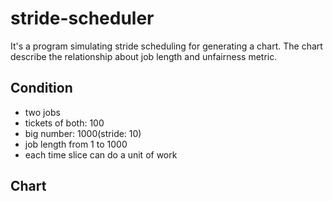 # stride-scheduler
It's a program simulating stride scheduling for generating a chart. The chart describe the relationship about job length and unfairness metric.
## Condition

- two jobs
- tickets of both: 100
- big number: 1000(stride: 10)
- job length from 1 to 1000
- each time slice can do a unit of work
## Chart
[](https://github.com/Analyse4/stride-scheduler/blob/master/chart.png)